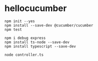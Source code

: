 # hellocucumber

    npm init --yes
    npm install --save-dev @cucumber/cucumber
    npm test
    
    npm i debug express
    npm install ts-node --save-dev
    npm install typescript --save-dev

    node controller.ts
